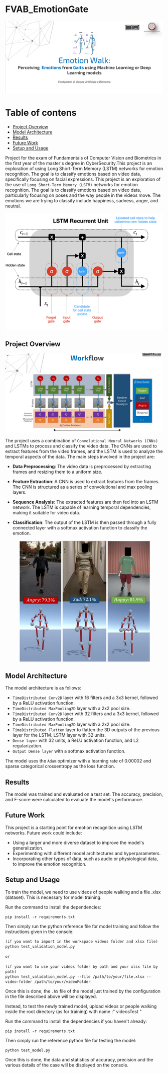 # FVAB_EmotionGate
<picture>
  <source srcset="./readmePhotos/EmotionGait.png" media="(min-width: 680px)">
    <p align="center">  
        <img src="./readmePhotos/EmotionGait.png" alt="EmotionGateProject">
    </p>
</picture>

Table of contens
=============

* [Project Overview](#project-overview)
* [Model Architecture](#model-architecture)
* [Results](#results)
* [Future Work](#future-work)
* [Setup and Usage](#setup-and-usage)

Project for the exam of Fundamentals of Computer Vision and Biometrics in the first year of the master's degree in CyberSecurity.This project is an exploration of using Long Short-Term Memory (LSTM) networks for emotion recognition. The goal is to classify emotions based on video data, specifically focusing on facial expressions. 
This project is an exploration of the use of `Long Short-Term Memory (LSTM)` networks for emotion recognition. The goal is to classify emotions based on video data, particularly focusing on poses and the way people in the videos move.
The emotions we are trying to classify include happiness, sadness, anger, and neutral.
 
<picture>
  <source srcset="./readmePhotos/LSTM Unit.png" media="(min-width: 480px)">
  <p align="center">    
    <img src="./readmePhotos/LSTM Unit.png" alt="EmotionGateProject">
  </p>
</picture>

## Project Overview


<picture>
  <source srcset="./readmePhotos/WorkFlow.png" media="(min-width: 600px)">
  <p align="center">    
    <img src="./readmePhotos/WorkFlow.png" alt="EmotionGateProject">
  </p>
</picture>

The project uses a combination of `Convolutional Neural Networks (CNNs)` and LSTMs to process and classify the video data. The CNNs are used to extract features from the video frames, and the LSTM is used to analyze the temporal aspects of the data.
The main steps involved in the project are:

 - **Data Preprocessing**: The video data is preprocessed by extracting frames and resizing them to a uniform size.

 - **Feature Extraction**: A CNN is used to extract features from the frames. The CNN is structured as a series of convolutional and max pooling layers.

 - **Sequence Analysis**: The extracted features are then fed into an LSTM network. The LSTM is capable of learning temporal dependencies, making it suitable for video data.

 - **Classification**: The output of the LSTM is then passed through a fully connected layer with a softmax activation function to classify the emotion.

<picture>
  <source srcset="./readmePhotos/Emotions.png" media="(min-width: 600px)">
  <p align="center">  
    <img src="./readmePhotos/Emotions.png" alt="Emotions">
  </p>
</picture>

## Model Architecture

The model architecture is as follows:

- `TimeDistributed Conv2D` layer with 16 filters and a 3x3 kernel, followed by a ReLU activation function.
- `TimeDistributed MaxPooling2D` layer with a 2x2 pool size.
- `TimeDistributed Conv2D` layer with 32 filters and a 3x3 kernel, followed by a ReLU activation function.
- `TimeDistributed MaxPooling2D` layer with a 2x2 pool size.
- `TimeDistributed Flatten` layer to flatten the 3D outputs of the previous layer for the LSTM. LSTM layer with 32 units.
- `Dense layer` with 32 units, a ReLU activation function, and L2 regularization.
- `Output Dense layer` with a softmax activation function.

The model uses the `Adam` optimizer with a learning rate of 0.00002 and sparse categorical crossentropy as the loss function.

## Results

The model was trained and evaluated on a test set. The accuracy, precision, and F-score were calculated to evaluate the model's performance.

## Future Work

This project is a starting point for emotion recognition using LSTM networks. Future work could include:

- Using a larger and more diverse dataset to improve the model's generalization.
- Experimenting with different model architectures and hyperparameters.
- Incorporating other types of data, such as audio or physiological data, to improve the emotion recognition.

## Setup and Usage

To train the model, we need to use videos of people walking and a file .xlsx (dataset). This is necessary for model training.

Run the command to install the dependencies:
```
pip install -r requirements.txt
```
Then simply run the python reference file for model training and follow the instructions given in the console:
```
(if you want to import in the workspace videos folder and xlsx file)
python test_validation_model.py  

or

(if you want to use your videos folder by path and your xlsx file by path)
python test_validation_model.py --file /path/to/your/file.xlsx --video-folder /path/to/your/videoFolder
```

Once this is done, the `.h5` file of the model just trained by the configuration in the file described above will be displayed.

Instead, to test the newly trained model, upload videos or people walking inside the root directory (as for training) with name :" videosTest "

Run the command to install the dependencies if you haven't already:
```
pip install -r requirements.txt
```
Then simply run the reference python file for testing the model:
```
python test_model.py
```
Once this is done, the data and statistics of accuracy, precision and the various details of the case will be displayed on the console.

